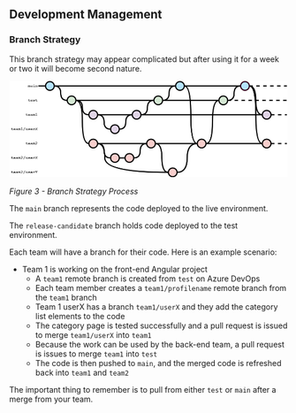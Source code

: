 ## Development Management

### Branch Strategy

This branch strategy may appear complicated but after using it for a week or two it will become second nature.

   ![branch-strategy](/.attachments/development-branch-strategy.png)

   *Figure 3 - Branch Strategy Process*

The `main` branch represents the code deployed to the live environment.

The `release-candidate` branch holds code deployed to the test environment.

Each team will have a branch for their code. Here is an example scenario:

   * Team 1 is working on the front-end Angular project
      * A `team1` remote branch is created from `test` on Azure DevOps
      * Each team member creates a `team1/profilename` remote branch from the `team1` branch
      * Team 1 userX has a branch `team1/userX` and they add the category list elements to the code
      * The category page is tested successfully and a pull request is issued to merge `team1/userX` into `team1`
      * Because the work can be used by the back-end team, a pull request is issues to merge `team1` into `test`
      * The code is then pushed to `main`, and the merged code is refreshed back into `team1` and `team2`

The important thing to remember is to pull from either `test` or `main` after a merge from your team.
